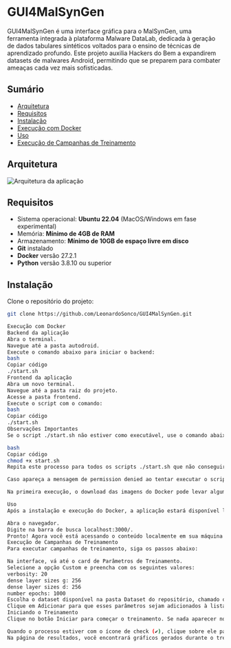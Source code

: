 # GUI4MalSynGen

GUI4MalSynGen é uma interface gráfica para o MalSynGen, uma ferramenta integrada à plataforma Malware DataLab, dedicada à geração de dados tabulares sintéticos voltados para o ensino de técnicas de aprendizado profundo. Este projeto auxilia Hackers do Bem a expandirem datasets de malwares Android, permitindo que se preparem para combater ameaças cada vez mais sofisticadas.

## Sumário

- [Arquitetura](#arquitetura)
- [Requisitos](#requisitos)
- [Instalação](#instalação)
- [Execução com Docker](#execução-com-docker)
- [Uso](#uso)
- [Execução de Campanhas de Treinamento](#execução-de-campanhas-de-treinamento)

## Arquitetura

![Arquitetura da aplicação](link-para-imagem-da-arquitetura)

## Requisitos

- Sistema operacional: **Ubuntu 22.04** (MacOS/Windows em fase experimental)
- Memória: **Mínimo de 4GB de RAM**
- Armazenamento: **Mínimo de 10GB de espaço livre em disco**
- **Git** instalado
- **Docker** versão 27.2.1
- **Python** versão 3.8.10 ou superior

## Instalação

Clone o repositório do projeto:

```bash
git clone https://github.com/LeonardoSonco/GUI4MalSynGen.git

Execução com Docker
Backend da aplicação
Abra o terminal.
Navegue até a pasta autodroid.
Execute o comando abaixo para iniciar o backend:
bash
Copiar código
./start.sh
Frontend da aplicação
Abra um novo terminal.
Navegue até a pasta raiz do projeto.
Acesse a pasta frontend.
Execute o script com o comando:
bash
Copiar código
./start.sh
Observações Importantes
Se o script ./start.sh não estiver como executável, use o comando abaixo para dar permissão de execução:

bash
Copiar código
chmod +x start.sh
Repita este processo para todos os scripts ./start.sh que não conseguir executar.

Caso apareça a mensagem de permission denied ao tentar executar o script, use o comando sudo su e tente novamente.

Na primeira execução, o download das imagens do Docker pode levar algum tempo, dependendo da velocidade da sua conexão com a internet. Quando o download for concluído e o Docker estiver iniciado, o terminal exibirá as mensagens relevantes de execução.

Uso
Após a instalação e execução do Docker, a aplicação estará disponível localmente:

Abra o navegador.
Digite na barra de busca localhost:3000/.
Pronto! Agora você está acessando o conteúdo localmente em sua máquina.
Execução de Campanhas de Treinamento
Para executar campanhas de treinamento, siga os passos abaixo:

Na interface, vá até o card de Parâmetros de Treinamento.
Selecione a opção Custom e preencha com os seguintes valores:
verbosity: 20
dense layer sizes g: 256
dense layer sizes d: 256
number epochs: 1000
Escolha o dataset disponível na pasta Dataset do repositório, chamado drebin215_small_64Malwares_64Benign.
Clique em Adicionar para que esses parâmetros sejam adicionados à lista de execução.
Iniciando o Treinamento
Clique no botão Iniciar para começar o treinamento. Se nada aparecer no card de Processos, clique no botão de Refresh para atualizar.

Quando o processo estiver com o ícone de check (✔), clique sobre ele para visualizar os resultados.
Na página de resultados, você encontrará gráficos gerados durante o treinamento do dataset com os parâmetros configurados. Também é possível baixar o dataset treinado, se desejar.
